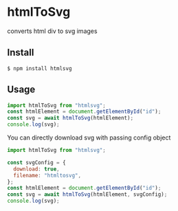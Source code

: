 # htmlToSvg

converts html div to svg images

## Install

```
$ npm install htmlsvg
```

## Usage

```js
import htmlToSvg from "htmlsvg";
const htmlElement = document.getElementById("id");
const svg = await htmlToSvg(htmlElement);
console.log(svg);
```

You can directly download svg with passing config object

```js
import htmlToSvg from "htmlsvg";

const svgConfig = {
  download: true,
  filename: "htmltosvg",
};
const htmlElement = document.getElementById("id");
const svg = await htmlToSvg(htmlElement, svgConfig);
console.log(svg);
```
